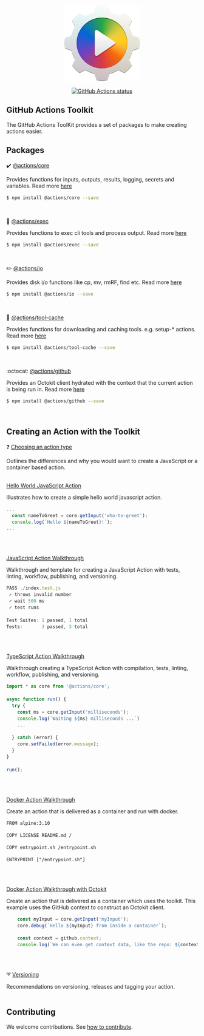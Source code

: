 
<p align="center">
  <img src="res/at-logo.png">
</p>

<p align="center">
  <a href="https://github.com/actions/toolkit"><img alt="GitHub Actions status" src="https://github.com/actions/toolkit/workflows/toolkit-unit-tests/badge.svg"></a>
</p>

## GitHub Actions Toolkit

The GitHub Actions ToolKit provides a set of packages to make creating actions easier.

## Packages

:heavy_check_mark: [@actions/core](packages/core) 

Provides functions for inputs, outputs, results, logging, secrets and variables. Read more [here](packages/core)

```bash
$ npm install @actions/core --save
```
<br/>

:runner: [@actions/exec](packages/exec) 

Provides functions to exec cli tools and process output. Read more [here](packages/exec)

```bash
$ npm install @actions/exec --save
```
<br/>

:pencil2: [@actions/io](packages/io) 

Provides disk i/o functions like cp, mv, rmRF, find etc. Read more [here](packages/io)

```bash
$ npm install @actions/io --save
```
<br/>

:hammer: [@actions/tool-cache](packages/tool-cache) 

Provides functions for downloading and caching tools.  e.g. setup-* actions. Read more [here](packages/tool-cache)

```bash
$ npm install @actions/tool-cache --save
```
<br/>

:octocat: [@actions/github](packages/github) 

Provides an Octokit client hydrated with the context that the current action is being run in. Read more [here](packages/github)

```bash
$ npm install @actions/github --save
```
<br/>

## Creating an Action with the Toolkit

:question: [Choosing an action type](docs/action-types.md)

Outlines the differences and why you would want to create a JavaScript or a container based action.
<br/>
<br/>

[Hello World JavaScript Action](https://github.com/actions/hello-world-javascript-action)

Illustrates how to create a simple hello world javascript action.

```javascript
...
  const nameToGreet = core.getInput('who-to-greet');
  console.log(`Hello ${nameToGreet}!`);
...
```
<br/>
<br/>

[JavaScript Action Walkthrough](https://github.com/actions/javascript-action)
 
 Walkthrough and template for creating a JavaScript Action with tests, linting, workflow, publishing, and versioning.

 ```javascript
PASS ./index.test.js
  ✓ throws invalid number 
  ✓ wait 500 ms 
  ✓ test runs

Test Suites: 1 passed, 1 total    
Tests:       3 passed, 3 total
 ```
<br/>
<br/>

[TypeScript Action Walkthrough](https://github.com/actions/typescript-action) 

Walkthrough creating a TypeScript Action with compilation, tests, linting, workflow, publishing, and versioning.

```javascript
import * as core from '@actions/core';

async function run() {
  try {
    const ms = core.getInput('milliseconds');
    console.log(`Waiting ${ms} milliseconds ...`)
    ...

  } catch (error) {
    core.setFailed(error.message);
  }
}

run();
```
<br/>
<br/>

[Docker Action Walkthrough](docs/container-action.md)

Create an action that is delivered as a container and run with docker.

```docker
FROM alpine:3.10

COPY LICENSE README.md /

COPY entrypoint.sh /entrypoint.sh

ENTRYPOINT ["/entrypoint.sh"]
```
<br/>
<br/>

[Docker Action Walkthrough with Octokit](https://github.com/actions/container-toolkit-action)

Create an action that is delivered as a container which uses the toolkit.  This example uses the GitHub context to construct an Octokit client.

```javascript
    const myInput = core.getInput('myInput');
    core.debug(`Hello ${myInput} from inside a container`);

    const context = github.context;
    console.log(`We can even get context data, like the repo: ${context.repo.repo}`)    
```
<br/>
<br/>

:curly_loop: [Versioning](docs/action-versioning.md)

Recommendations on versioning, releases and tagging your action.
<br/>
<br/>

## Contributing

We welcome contributions.  See [how to contribute](docs/contribute.md).
